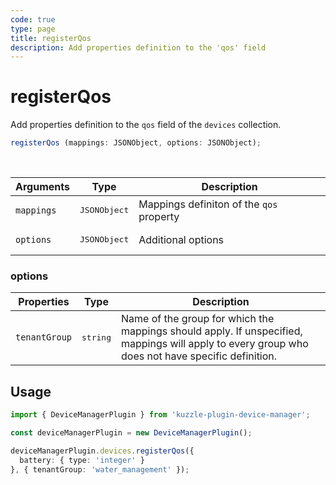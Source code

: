 ```yaml
---
code: true
type: page
title: registerQos
description: Add properties definition to the 'qos' field
---
```


# registerQos

Add properties definition to the `qos` field of the `devices` collection.


```ts
registerQos (mappings: JSONObject, options: JSONObject);
```

<br/>

| Arguments | Type                  | Description                                 |
|-----------|-----------------------|---------------------------------------------|
| `mappings` | <pre>JSONObject</pre> | Mappings definiton of the `qos` property |
| `options` | <pre>JSONObject</pre> | Additional options |

### options

| Properties | Type                  | Description                                 |
|-----------|-----------------------|---------------------------------------------|
| `tenantGroup` | <pre>string</pre> | Name of the group for which the mappings should apply. If unspecified, mappings will apply to every group who does not have specific definition. |

## Usage

```ts
import { DeviceManagerPlugin } from 'kuzzle-plugin-device-manager';

const deviceManagerPlugin = new DeviceManagerPlugin();

deviceManagerPlugin.devices.registerQos({
  battery: { type: 'integer' }
}, { tenantGroup: 'water_management' });
```